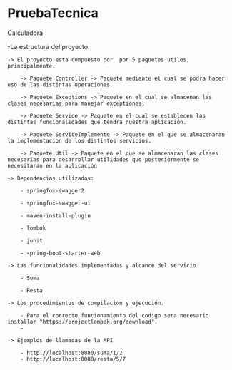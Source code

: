# PruebaTecnica
Calculadora

-La estructura del proyecto:

	-> El proyecto esta compuesto por  por 5 paquetes utiles, principalmente.

		-> Paquete Controller -> Paquete mediante el cual se podra hacer uso de las distintas operaciones.

		-> Paquete Exceptions -> Paquete en el cual se almacenan las clases necesarias para manejar exceptiones.

		-> Paquete Service -> Paquete en el cual se establecen las distintas funcionalidades que tendra nuestra aplicación.

		-> Paquete ServiceImplemente -> Paquete en el que se almacenaran la implementacion de los distintos servicios. 

		-> Paquete Util -> Paquete en el que se almacenaran las clases necesarias para desarrollar utilidades que posteriormente se necesitaran en la aplicación
	
 	-> Dependencias utilizadas:
		
		- springfox-swagger2

		- springfox-swagger-ui

		- maven-install-plugin

		- lombok

		- junit

		- spring-boot-starter-web
	
	-> Las funcionalidades implementadas y alcance del servicio 

		- Suma

		- Resta

	-> Los procedimientos de compilación y ejecución.

		- Para el correcto funcionamiento del codigo sera necesario installar "https://projectlombok.org/download".
		-
 
	-> Ejemplos de llamadas de la API

		- http://localhost:8080/suma/1/2
		- http://localhost:8080/resta/5/7

